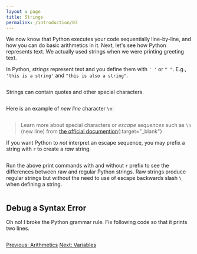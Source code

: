 ```yaml
---
layout : page
title: Strings
permalink: /introduction/03
---
```


We now know that Python executes your code sequentially line-by-line, and how
you can do basic arithmetics in it. Next, let's see how Python represents text.
We actually used strings when we were printing greeting text.

In Python, *strings* represent text and you define them with `' '` or `" "`. E.g.,
`'this is a string'` and `"this is also a string"`.

<div class="language-python highlighter-rouge">
<pre class="highlight"><script type="py-editor" worker>
print('this is a string')
print("this is also a string")
</script></pre></div>

Strings can contain quotes and other special characters.

<div class="language-python highlighter-rouge">
<pre class="highlight"><script type="py-editor" worker>
print("You can also use 'quotes'")
print('and "double quotes"')
print('or include quotes \" and \' by escaping with \\ character')
</script></pre></div>

Here is an example of *new line* character `\n`:

<div class="language-python highlighter-rouge">
<pre class="highlight"><script type="py-editor" worker>
print('first line\nsecond line\nthird line')
</script></pre></div>

> Learn more about special characters or *escape sequences* such as `\n` (new line) from
[the official documention](https://docs.python.org/3/reference/lexical_analysis.html#escape-sequences){:target="_blank"}

If you want Python to *not* interpret an escape sequence, you may prefix a string
with `r` to create a *raw* string.

<div class="language-python highlighter-rouge">
<pre class="highlight"><script type="py-editor" worker>
print(r"This characters \n are on the same line")
print(r'\t is a tab and \n is a new line sequences')
</script></pre></div>

Run the above print commands with and without `r` prefix to see the differences
between raw and regular Python strings. Raw strings produce regular strings but
without the need to use of escape backwards slash `\` when defining a string.

<div class="language-python highlighter-rouge">
<pre class="highlight"><script type="py-editor" worker>
print(r"These two strings are the same \n")
print("These two strings are the same \\n")
</script></pre></div>

## Debug a Syntax Error

Oh no! I broke the Python grammar rule. Fix following code so that it prints two
lines.

<div class="language-python highlighter-rouge">
<pre class="highlight"><script type="py-editor" worker>
print("Neo: 'I know kung-fu'\nMorpheus: 'Show me'')
</script></pre></div>

<div class="prevnextlinks">
    <a href="02">Previous: Arithmetics</a>
    <a href="04">Next: Variables</a>
</div>
